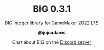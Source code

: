 <h1 align="center">BIG 0.3.1</h1>

<p align="center">BIG integer library for GameMaker 2022 LTS</p>

<p align="center"><b>@jujuadams</b></p>

<p align="center">Chat about BIG on the <a href="https://discord.gg/8krYCqr">Discord server</a></p>

&nbsp;
